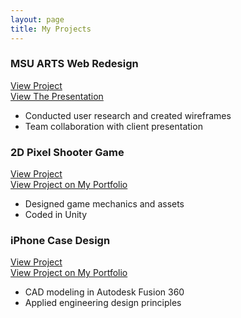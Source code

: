 ```yaml
---
layout: page
title: My Projects
---
```


### MSU ARTS Web Redesign
[View Project](https://persiebee.github.io/2025-06-23-msu-arts-redesign/)  
[View The Presentation](https://docs.google.com/presentation/d/1kS9PdgfxMxIDpOp23N6uP5xIbRx4Rdsb7liWUFNrDHc/edit)  
- Conducted user research and created wireframes  
- Team collaboration with client presentation  

### 2D Pixel Shooter Game
[View Project](https://persiebee.github.io/2025-06-23-pixel-game/)  
[View Project on My Portfolio](https://persone3.msu.domains/portfolio/sample-page/)  
- Designed game mechanics and assets  
- Coded in Unity  

### iPhone Case Design
[View Project](https://persiebee.github.io/2025-06-23-iphone-case/)  
[View Project on My Portfolio](https://persone3.msu.domains/portfolio/project-2/)  
- CAD modeling in Autodesk Fusion 360  
- Applied engineering design principles  
